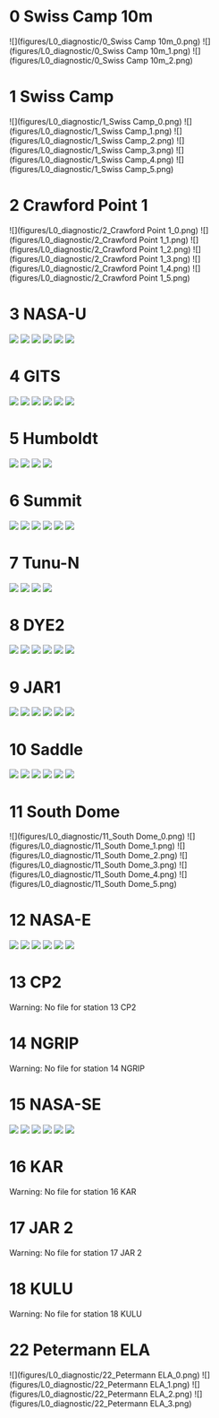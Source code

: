 # 0 Swiss Camp 10m
![](figures/L0_diagnostic/0_Swiss Camp 10m_0.png)
![](figures/L0_diagnostic/0_Swiss Camp 10m_1.png)
![](figures/L0_diagnostic/0_Swiss Camp 10m_2.png)
# 1 Swiss Camp
![](figures/L0_diagnostic/1_Swiss Camp_0.png)
![](figures/L0_diagnostic/1_Swiss Camp_1.png)
![](figures/L0_diagnostic/1_Swiss Camp_2.png)
![](figures/L0_diagnostic/1_Swiss Camp_3.png)
![](figures/L0_diagnostic/1_Swiss Camp_4.png)
![](figures/L0_diagnostic/1_Swiss Camp_5.png)
# 2 Crawford Point 1
![](figures/L0_diagnostic/2_Crawford Point 1_0.png)
![](figures/L0_diagnostic/2_Crawford Point 1_1.png)
![](figures/L0_diagnostic/2_Crawford Point 1_2.png)
![](figures/L0_diagnostic/2_Crawford Point 1_3.png)
![](figures/L0_diagnostic/2_Crawford Point 1_4.png)
![](figures/L0_diagnostic/2_Crawford Point 1_5.png)
# 3 NASA-U
![](figures/L0_diagnostic/3_NASA-U_0.png)
![](figures/L0_diagnostic/3_NASA-U_1.png)
![](figures/L0_diagnostic/3_NASA-U_2.png)
![](figures/L0_diagnostic/3_NASA-U_3.png)
![](figures/L0_diagnostic/3_NASA-U_4.png)
![](figures/L0_diagnostic/3_NASA-U_5.png)
# 4 GITS
![](figures/L0_diagnostic/4_GITS_0.png)
![](figures/L0_diagnostic/4_GITS_1.png)
![](figures/L0_diagnostic/4_GITS_2.png)
![](figures/L0_diagnostic/4_GITS_3.png)
![](figures/L0_diagnostic/4_GITS_4.png)
![](figures/L0_diagnostic/4_GITS_5.png)
# 5 Humboldt
![](figures/L0_diagnostic/5_Humboldt_0.png)
![](figures/L0_diagnostic/5_Humboldt_1.png)
![](figures/L0_diagnostic/5_Humboldt_2.png)
![](figures/L0_diagnostic/5_Humboldt_3.png)
# 6 Summit
![](figures/L0_diagnostic/6_Summit_0.png)
![](figures/L0_diagnostic/6_Summit_1.png)
![](figures/L0_diagnostic/6_Summit_2.png)
![](figures/L0_diagnostic/6_Summit_3.png)
![](figures/L0_diagnostic/6_Summit_4.png)
![](figures/L0_diagnostic/6_Summit_5.png)
# 7 Tunu-N
![](figures/L0_diagnostic/7_Tunu-N_0.png)
![](figures/L0_diagnostic/7_Tunu-N_1.png)
![](figures/L0_diagnostic/7_Tunu-N_2.png)
![](figures/L0_diagnostic/7_Tunu-N_3.png)
# 8 DYE2
![](figures/L0_diagnostic/8_DYE2_0.png)
![](figures/L0_diagnostic/8_DYE2_1.png)
![](figures/L0_diagnostic/8_DYE2_2.png)
![](figures/L0_diagnostic/8_DYE2_3.png)
![](figures/L0_diagnostic/8_DYE2_4.png)
![](figures/L0_diagnostic/8_DYE2_5.png)
# 9 JAR1
![](figures/L0_diagnostic/9_JAR1_0.png)
![](figures/L0_diagnostic/9_JAR1_1.png)
![](figures/L0_diagnostic/9_JAR1_2.png)
![](figures/L0_diagnostic/9_JAR1_3.png)
![](figures/L0_diagnostic/9_JAR1_4.png)
![](figures/L0_diagnostic/9_JAR1_5.png)
# 10 Saddle
![](figures/L0_diagnostic/10_Saddle_0.png)
![](figures/L0_diagnostic/10_Saddle_1.png)
![](figures/L0_diagnostic/10_Saddle_2.png)
![](figures/L0_diagnostic/10_Saddle_3.png)
![](figures/L0_diagnostic/10_Saddle_4.png)
![](figures/L0_diagnostic/10_Saddle_5.png)
# 11 South Dome
![](figures/L0_diagnostic/11_South Dome_0.png)
![](figures/L0_diagnostic/11_South Dome_1.png)
![](figures/L0_diagnostic/11_South Dome_2.png)
![](figures/L0_diagnostic/11_South Dome_3.png)
![](figures/L0_diagnostic/11_South Dome_4.png)
![](figures/L0_diagnostic/11_South Dome_5.png)
# 12 NASA-E
![](figures/L0_diagnostic/12_NASA-E_0.png)
![](figures/L0_diagnostic/12_NASA-E_1.png)
![](figures/L0_diagnostic/12_NASA-E_2.png)
![](figures/L0_diagnostic/12_NASA-E_3.png)
![](figures/L0_diagnostic/12_NASA-E_4.png)
![](figures/L0_diagnostic/12_NASA-E_5.png)
# 13 CP2
Warning: No file for station 13 CP2
# 14 NGRIP
Warning: No file for station 14 NGRIP
# 15 NASA-SE
![](figures/L0_diagnostic/15_NASA-SE_0.png)
![](figures/L0_diagnostic/15_NASA-SE_1.png)
![](figures/L0_diagnostic/15_NASA-SE_2.png)
![](figures/L0_diagnostic/15_NASA-SE_3.png)
![](figures/L0_diagnostic/15_NASA-SE_4.png)
![](figures/L0_diagnostic/15_NASA-SE_5.png)
# 16 KAR
Warning: No file for station 16 KAR
# 17 JAR 2
Warning: No file for station 17 JAR 2
# 18 KULU
Warning: No file for station 18 KULU
# 22 Petermann ELA
![](figures/L0_diagnostic/22_Petermann ELA_0.png)
![](figures/L0_diagnostic/22_Petermann ELA_1.png)
![](figures/L0_diagnostic/22_Petermann ELA_2.png)
![](figures/L0_diagnostic/22_Petermann ELA_3.png)